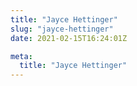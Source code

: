 ```yaml
---
title: "Jayce Hettinger"
slug: "jayce-hettinger"
date: 2021-02-15T16:24:01Z

meta:
  title: "Jayce Hettinger"
---
```



